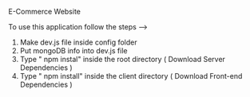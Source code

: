 E-Commerce Website  
                                                       
To use this application follow the steps -->                                             
1. Make dev.js file inside config folder                                                             
2. Put mongoDB info into dev.js file                   
3. Type  " npm instal" inside the root directory  ( Download Server Dependencies ) 
4. Type " npm install" inside the client directory ( Download Front-end Dependencies ) 
                                                     
  





                  
  



      
